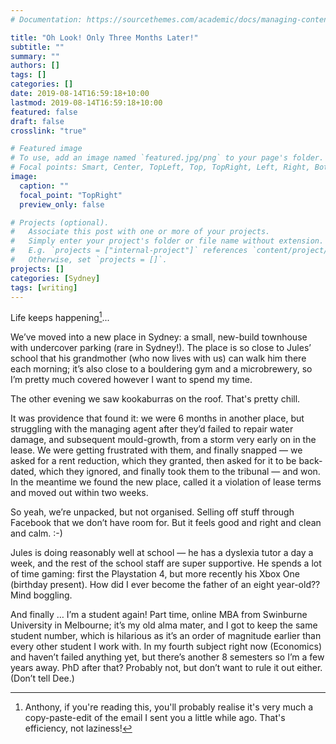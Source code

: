 ```yaml
---
# Documentation: https://sourcethemes.com/academic/docs/managing-content/

title: "Oh Look! Only Three Months Later!"
subtitle: ""
summary: ""
authors: []
tags: []
categories: []
date: 2019-08-14T16:59:18+10:00
lastmod: 2019-08-14T16:59:18+10:00
featured: false
draft: false
crosslink: "true"

# Featured image
# To use, add an image named `featured.jpg/png` to your page's folder.
# Focal points: Smart, Center, TopLeft, Top, TopRight, Left, Right, BottomLeft, Bottom, BottomRight.
image:
  caption: ""
  focal_point: "TopRight"
  preview_only: false

# Projects (optional).
#   Associate this post with one or more of your projects.
#   Simply enter your project's folder or file name without extension.
#   E.g. `projects = ["internal-project"]` references `content/project/deep-learning/index.md`.
#   Otherwise, set `projects = []`.
projects: []
categories: [Sydney]
tags: [writing]
---
```

Life keeps happening[^1]...

[^1]: Anthony, if you're reading this, you'll probably realise it's very much a copy-paste-edit of the email I sent you a little while ago. That's efficiency, not laziness!

We’ve moved into a new place in Sydney: a small, new-build townhouse with undercover parking (rare in Sydney!). The place is so close to Jules’ school that his grandmother (who now lives with us) can walk him there each morning; it’s also close to a bouldering gym and a microbrewery, so I’m pretty much covered however I want to spend my time.

The other evening we saw kookaburras on the roof. That's pretty chill.

It was providence that found it: we were 6 months in another place, but struggling with the managing agent after they’d failed to repair water damage, and subsequent mould-growth, from a storm very early on in the lease. We were getting frustrated with them, and finally snapped — we asked for a rent reduction, which they granted, then asked for it to be back-dated, which they ignored, and finally took them to the tribunal — and won. In the meantime we found the new place, called it a violation of lease terms and moved out within two weeks.

So yeah, we’re unpacked, but not organised. Selling off stuff through Facebook that we don’t have room for. But it feels good and right and clean and calm. :-)

Jules is doing reasonably well at school — he has a dyslexia tutor a day a week, and the rest of the school staff are super supportive. He spends a lot of time gaming: first the Playstation 4, but more recently his Xbox One (birthday present). How did I ever become the father of an eight year-old?? Mind boggling.

And finally … I’m a student again! Part time, online MBA from Swinburne University in Melbourne; it’s my old alma mater, and I got to keep the same student number, which is hilarious as it’s an order of magnitude earlier than every other student I work with. In my fourth subject right now (Economics) and haven’t failed anything yet, but there’s another 8 semesters so I’m a few years away. PhD after that? Probably not, but don’t want to rule it out either. (Don’t tell Dee.)
